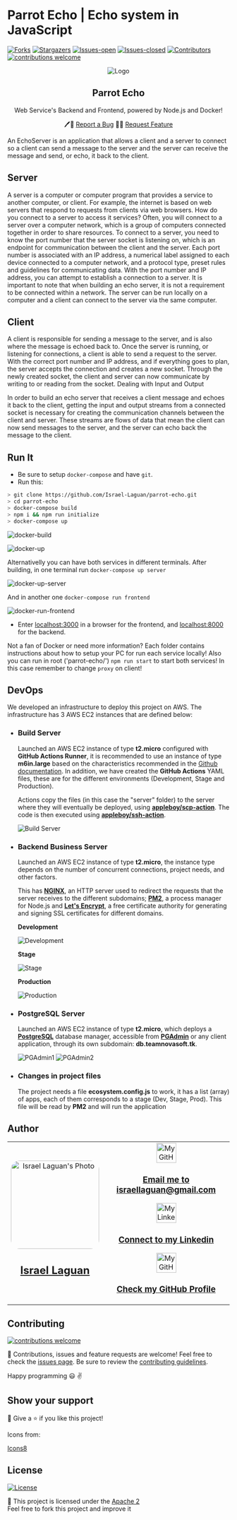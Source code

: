 # Parrot Echo | Echo system in JavaScript

[![Forks][forks-shield]][forks-url]
[![Stargazers][stars-shield]][stars-url]
[![Issues-open][issues-open-shield]][issues-url]
[![Issues-closed][issues-closed-shield]][issues-url]
[![Contributors][contributors-shield]][contributors-url]
[![contributions welcome][contributions-welcome]][issues-url]

<div align="center">
  <img src="https://img.icons8.com/color/48/000000/parrot.png" alt="Logo"/>
  <div align="center">
    <h2>Parrot Echo</h2>
    <p>Web Service's Backend and Frontend, powered by Node.js and Docker!</p>
    🖊️🐞
    <a href="https://github.com/Israel-Laguan/parrot-echo/issues">Report a Bug</a>
    🙋‍♂️
    <a href="https://github.com/Israel-Laguan/parrot-echo/issues">Request Feature</a>
  </div>
</div>

An EchoServer is an application that allows a client and a server to connect so a client can send a message to the server and the server can receive the message and send, or echo, it back to the client.

## Server

A server is a computer or computer program that provides a service to another computer, or client. For example, the internet is based on web servers that respond to requests from clients via web browsers. How do you connect to a server to access it services? Often, you will connect to a server over a computer network, which is a group of computers connected together in order to share resources. To connect to a server, you need to know the port number that the server socket is listening on, which is an endpoint for communication between the client and the server. Each port number is associated with an IP address, a numerical label assigned to each device connected to a computer network, and a protocol type, preset rules and guidelines for communicating data. With the port number and IP address, you can attempt to establish a connection to a server. It is important to note that when building an echo server, it is not a requirement to be connected within a network. The server can be run locally on a computer and a client can connect to the server via the same computer.

## Client

A client is responsible for sending a message to the server, and is also where the message is echoed back to. Once the server is running, or listening for connections, a client is able to send a request to the server. With the correct port number and IP address, and if everything goes to plan, the server accepts the connection and creates a new socket. Through the newly created socket, the client and server can now communicate by writing to or reading from the socket.
Dealing with Input and Output

In order to build an echo server that receives a client message and echoes it back to the client, getting the input and output streams from a connected socket is necessary for creating the communication channels between the client and server. These streams are flows of data that mean the client can now send messages to the server, and the server can echo back the message to the client.

## Run It

- Be sure to setup `docker-compose` and have `git`.
- Run this:

```sh
> git clone https://github.com/Israel-Laguan/parrot-echo.git
> cd parrot-echo
> docker-compose build
> npm i && npm run initialize
> docker-compose up
```

![docker-build](docs/docker-build.gif)

![docker-up](docs/docker-up.gif)

Alternativelly you can have both services in different terminals. After building, in one terminal run `docker-compose up server`

![docker-up-server](docs/docker-up-server.gif)

And in another one `docker-compose run frontend`

![docker-run-frontend](docs/docker-run-frontend.gif)

- Enter [localhost:3000][] in a browser for the frontend, and [localhost:8000][] for the backend.

Not a fan of Docker or need more information? Each folder contains instructions about how to setup your PC for run each service locally! Also you can run in root ('parrot-echo/') `npm run start` to start both services! In this case remember to change `proxy` on client!

## DevOps

We developed an infrastructure to deploy this project on AWS. The infrastructure has 3 AWS EC2 instances that are defined below:

- ### Build Server

  Launched an AWS EC2 instance of type **t2.micro** configured with **GitHub Actions Runner**, it is recommended to use an instance of type **m6in.large** based on the characteristics recommended in the [Github documentation](https://docs.github.com/en/actions/using-github-hosted-runners/about-github-hosted-runners#supported-runners-and-hardware-resources). In addition, we have created the **GitHub Actions** YAML files, these are for the different environments (Development, Stage and Production).

  Actions copy the files (in this case the "server" folder) to the server where they will eventually be deployed, using [**appleboy/scp-action**](https://github.com/appleboy/scp-action). The code is then executed using [**appleboy/ssh-action**](https://github.com/appleboy/ssh-action).

    ![Build Server](docs/devops/actions.png)

- ### Backend Business Server

  Launched an AWS EC2 instance of type **t2.micro**, the instance type depends on the number of concurrent connections, project needs, and other factors.

  This has [**NGINX**](https://www.nginx.com/), an HTTP server used to redirect the requests that the server receives to the different subdomains; [**PM2**](https://pm2.keymetrics.io/), a process manager for Node.js and [**Let's Encrypt**](https://letsencrypt.org/es/), a free certificate authority for generating and signing SSL certificates for different domains.

  **Development**
  
  ![Development](docs/devops/dev.png)

  **Stage**

  ![Stage](docs/devops/stage.png)

  **Production**

  ![Production](docs/devops/prod.png)

- ### PostgreSQL Server

    Launched an AWS EC2 instance of type **t2.micro**, which deploys a [**PostgreSQL**](https://www.postgresql.org/) database manager, accessible from [**PGAdmin**](https://www.pgadmin.org/) or any client application, through its own subdomain: **db.teamnovasoft.tk**.

    ![PGAdmin1](docs/devops/postgres-1.png)
    ![PGAdmin2](docs/devops/postgres-2.png)

- ### Changes in project files
    The project needs a file **ecosystem.config.js** to work, it has a list (array) of apps, each of them corresponds to a stage (Dev, Stage, Prod). This file will be read by **PM2** and will run the application
    

## Author

<table style="width:100%">
  <tr>
    <td>
        <div align="center">
            <a href="./docs/img/photo.png" target="_blank" rel="author">
                <img src="https://avatars2.githubusercontent.com/u/36519478?s=460&v=4" style="border-radius: 10%; min-width: 100px;" alt="Israel Laguan's Photo" width="200px">
            </a>
            <h2>
                <a href="https://israel-laguan.github.io/" target="_blank" rel="author">
                    Israel Laguan
                </a>
            </h2>
        </div>
    </td>
    <td>
        <div align="center">
            <a href="mailto:israellaguan@gmail.com" target="_blank" rel="author">
                <img src="https://img.icons8.com/color/48/000000/message-squared.png" alt="My GitHub" height="45px">
            </a>
            <h3>
                <a href="mailto:israellaguan@gmail.com" target="_blank" rel="author">
                    Email me to israellaguan@gmail.com
                </a>
            </h3>
            <a href="https://www.linkedin.com/in/israellaguan/" target="_blank" rel="author">
                <img src="https://img.icons8.com/color/48/000000/linkedin.png" alt="My Linkedin" height="45px">
            </a>
            <h3>
                <a href="https://www.linkedin.com/in/israellaguan/" target="_blank" rel="author">
                    Connect to my Linkedin
                </a>
            </h3>
            <a href="https://github.com/Israel-Laguan" target="_blank" rel="author">
                <img src="https://img.icons8.com/color/48/000000/github--v1.png" alt="My GitHub" height="45px">
            </a>
            <h3>
                <a href="https://github.com/Israel-Laguan" target="_blank" rel="author">
                    Check my GitHub Profile
                </a>
            </h3>
        </div>
    </td>
  </tr>
</table>

## Contributing

[![contributions welcome][contributions-welcome]][issues-url]

🤝 Contributions, issues and feature requests are welcome!
Feel free to check the [issues page][issues-url]. Be sure to review the [contributing guidelines](./docs/CONTRIBUTING.md).

Happy programming :smiley: :v:

## Show your support

🤗 Give a ⭐️ if you like this project!

Icons from:

<a href="https://icons8.com/icon/13917/full-image">Icons8</a>

## License

[![License][badge-apache]][apache-license]

📝 This project is licensed under the [Apache 2](LICENSE)\
Feel free to fork this project and improve it

<!-- MARKDOWN LINKS & IMAGES -->

[contributors-shield]: https://img.shields.io/github/contributors/Israel-Laguan/parrot-echo?style=for-the-badge
[contributors-url]: https://github.com/Israel-Laguan/parrot-echo/graphs/contributors
[forks-shield]: https://img.shields.io/github/forks/Israel-Laguan/parrot-echo?style=for-the-badge
[forks-url]: https://github.com/Israel-Laguan/parrot-echo/network/members
[stars-shield]: https://img.shields.io/github/stars/Israel-Laguan/parrot-echo?style=for-the-badge
[stars-url]: https://github.com/Israel-Laguan/parrot-echo/stargazers
[issues-open-shield]: https://img.shields.io/github/issues/Israel-Laguan/parrot-echo?style=for-the-badge
[issues-url]: https://github.com/Israel-Laguan/parrot-echo/issues
[issues-closed-shield]: https://img.shields.io/github/issues-closed/Israel-Laguan/parrot-echo?style=for-the-badge
[badge-framework]: https://img.shields.io/badge/express.js-v4.x-9cf?style=for-the-badge
[framework-url]: https://expressjs.com/
[contributions-welcome]: https://img.shields.io/badge/contributions-welcome-brightgreen.svg?style=for-the-badge
[javascript]: https://img.shields.io/badge/JAVASCRIPT-ES6%2B-F7DF1E?style=for-the-badge&logo=javascript
[nodejs]: https://img.shields.io/badge/node.js-V14.x-339933?style=for-the-badge&logo=node.js
[badge-apache]: https://img.shields.io/badge/License-Apache%202.0-blue.svg?style=for-the-badge
[apache-license]: https://opensource.org/licenses/Apache-2.0
[icons8]: https://icons8.com/
[badge-standard]: https://cdn.rawgit.com/standard/standard/master/badge.svg
[standard-style]: https://github.com/standard/standard
[localhost:8000]: http://localhost:8000
[original-article]: https://medium.com/@himalee.tailor/what-is-an-echoserver-b2bfd3b8deeb
[localhost:3000]: http://localhost:3000
